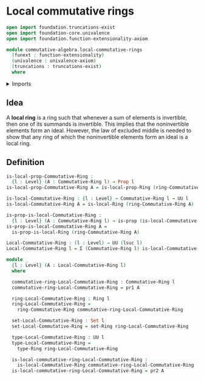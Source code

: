 # Local commutative rings

```agda
open import foundation.truncations-exist
open import foundation-core.univalence
open import foundation.function-extensionality-axiom

module commutative-algebra.local-commutative-rings
  (funext : function-extensionality)
  (univalence : univalence-axiom)
  (truncations : truncations-exist)
  where
```

<details><summary>Imports</summary>

```agda
open import commutative-algebra.commutative-rings funext univalence truncations

open import foundation.dependent-pair-types
open import foundation.dependent-products-propositions funext
open import foundation.propositions funext univalence
open import foundation.sets funext univalence
open import foundation.universe-levels

open import ring-theory.local-rings funext univalence truncations
open import ring-theory.rings funext univalence truncations
```

</details>

## Idea

A **local ring** is a ring such that whenever a sum of elements is invertible,
then one of its summands is invertible. This implies that the noninvertible
elements form an ideal. However, the law of excluded middle is needed to show
that any ring of which the noninvertible elements form an ideal is a local ring.

## Definition

```agda
is-local-prop-Commutative-Ring :
  {l : Level} (A : Commutative-Ring l) → Prop l
is-local-prop-Commutative-Ring A = is-local-prop-Ring (ring-Commutative-Ring A)

is-local-Commutative-Ring : {l : Level} → Commutative-Ring l → UU l
is-local-Commutative-Ring A = is-local-Ring (ring-Commutative-Ring A)

is-prop-is-local-Commutative-Ring :
  {l : Level} (A : Commutative-Ring l) → is-prop (is-local-Commutative-Ring A)
is-prop-is-local-Commutative-Ring A =
  is-prop-is-local-Ring (ring-Commutative-Ring A)

Local-Commutative-Ring : (l : Level) → UU (lsuc l)
Local-Commutative-Ring l = Σ (Commutative-Ring l) is-local-Commutative-Ring

module _
  {l : Level} (A : Local-Commutative-Ring l)
  where

  commutative-ring-Local-Commutative-Ring : Commutative-Ring l
  commutative-ring-Local-Commutative-Ring = pr1 A

  ring-Local-Commutative-Ring : Ring l
  ring-Local-Commutative-Ring =
    ring-Commutative-Ring commutative-ring-Local-Commutative-Ring

  set-Local-Commutative-Ring : Set l
  set-Local-Commutative-Ring = set-Ring ring-Local-Commutative-Ring

  type-Local-Commutative-Ring : UU l
  type-Local-Commutative-Ring =
    type-Ring ring-Local-Commutative-Ring

  is-local-commutative-ring-Local-Commutative-Ring :
    is-local-Commutative-Ring commutative-ring-Local-Commutative-Ring
  is-local-commutative-ring-Local-Commutative-Ring = pr2 A
```

